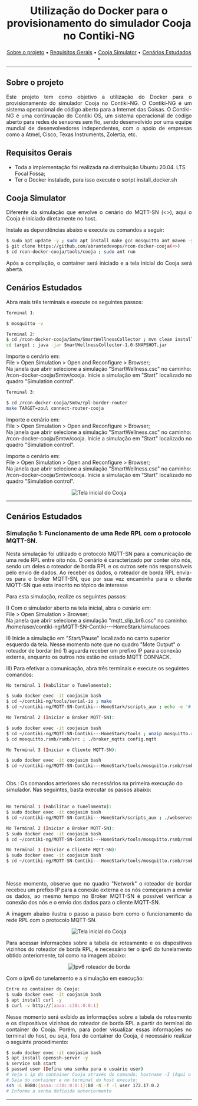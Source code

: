 <h1 align="center">Utilização do Docker para o provisionamento do simulador Cooja no Contiki-NG</h1>

<p align="center">
  <a href="#-sobre-o-projeto">Sobre o projeto</a> •
  <a href="#-como-executar-o-projeto">Requisitos Gerais</a> •
  <a href="#-prov">Cooja Simulator</a> •
  <a href="#-tecnologias">Cenários Estudados</a> •
  <!-- <a href="#-ref">Referências</a> •
  <a href="#-autor">Autor</a> -->
</p>
<hr>
<h2 id="-sobre-o-projeto">Sobre o projeto</h2>

<p align="justify">Este projeto tem como objetivo a utilização do Docker para o provisionamento do simulador Cooja no Contiki-NG. O Contiki-NG é um sistema operacional de código aberto para a Internet das Coisas. O Contiki-NG é uma continuação do Contiki OS, um sistema operacional de código aberto para redes de sensores sem fio, sendo desenvolvido por uma equipe mundial de desenvolvedores independentes, com o apoio de empresas como a Atmel, Cisco, Texas Instruments, Zolertia, etc.</p>

<h2 id="-como-executar-o-projeto">Requisitos Gerais</h2>

<p align="justify">

- Toda a implementação foi realizada na distribuição Ubuntu 20.04. LTS Focal Fossa;
- Ter o Docker instalado, para isso execute o script install_docker.sh</p>

<h2 id="-prov">Cooja Simulator</h2>

<p align="justify">Diferente da simulação que envolve o cenário do MQTT-SN (<>), aqui o Cooja é iniciado diretamente no host.</p>

<p align="justify">Instale as dependências abaixo e execute os comandos a seguir:</p>

```bash
$ sudo apt update -y ; sudo apt install make gcc mosquitto ant maven -y
$ git clone https://github.com/abrantedevops/rcon-docker-cooja(<>)
$ cd rcon-docker-cooja/tools/cooja ; sudo ant run
```

<p align="justify">Após a compilação, o container será iniciado e a tela inicial do Cooja será aberta. </p> 

<h2 id="-tecnologias">Cenários Estudados</h2>
<p align="justify">Abra mais três terminais e execute os seguintes passos:</p>

```bash
Terminal 1:

$ mosquitto -v

Terminal 2: 
$ cd /rcon-docker-cooja/Smtw/SmartWellnessCollector ; mvn clean install
cd target ; java -jar SmartWellnessCollector-1.0-SNAPSHOT.jar

```

<p align="justify">Importe o cenário em:<br> File > Open Simulation > Open and Reconfigure > Browser; <br> Na janela que abrir selecione a simulação "SmartWellness.csc" no caminho:<br> /rcon-docker-cooja/Smtw/cooja. Inicie a simulação em "Start" localizado no quadro "Simulation control".</p>


```bash
Terminal 3:

$ cd /rcon-docker-cooja/Smtw/rpl-border-router
make TARGET=zoul connect-router-cooja

```

<p align="justify">Importe o cenário em:<br> File > Open Simulation > Open and Reconfigure > Browser; <br> Na janela que abrir selecione a simulação "SmartWellness.csc" no caminho:<br> /rcon-docker-cooja/Smtw/cooja. Inicie a simulação em "Start" localizado no quadro "Simulation control".</p>


<p align="justify">Importe o cenário em:<br> File > Open Simulation > Open and Reconfigure > Browser; <br> Na janela que abrir selecione a simulação "SmartWellness.csc" no caminho:<br> /rcon-docker-cooja/Smtw/cooja. Inicie a simulação em "Start" localizado no quadro "Simulation control".</p>



<p align="center">
  <img src="img/1.png" alt="Tela inicial do Cooja">
</p>



<!-- 
```bash
$ git clone https://github.com/abrantedevops/rcon-docker-cooja
$ cd rcon-docker-cooja/Smtw
$ sudo docker-compose up -d
$ sudo docker exec -it mysql bash
$ mysql -u root -p smartwellness < /docker-entrypoint-initdb.d/smartwellness_db.sql
$ enter password: PASSWORD
$ mysql -u root -pPASSWORD
> USE smartwellness;
> GRANT ALL PRIVILEGES ON smartwellness.* TO 'grafana'@'%';
> GRANT SELECT ON smartwellness.* TO 'grafana';
> FLUSH PRIVILEGES;
> SELECT * FROM DataSamples;
> source /docker-entrypoint-initdb.d/script.sql;
> exit

# Teste para acessar o db através do host
# $ mysql -u grafana -h 127.0.0.1 -pPWORD
```
 -->



<hr>



<h2 id="-tecnologias">Cenários Estudados</h2>

<h3>Simulação 1: Funcionamento de uma Rede RPL com o protocolo MQTT-SN.</h3>

<p align="justify">Nesta simulação foi utilizado o protocolo MQTT-SN para a comunicação de uma rede RPL entre oito nós. O cenário é caracterizado por conter oito nós, sendo um deles o roteador de borda RPL e os outros sete nós responsáveis pelo envio de dados. Ao receber os dados, o roteador de borda RPL envia-os para o broker MQTT-SN, que por sua vez encaminha para o cliente MQTT-SN que esta inscrito no tópico de interesse</p>

<p align="justify">Para esta simulação, realize os seguintes passos:</p>

<p align="justify"> 

I) Com o simulador aberto na tela inicial, abra o cenário em:<br>
File > Open Simulation > Browser; <br> Na janela que abrir selecione a simulação "mqtt_slip_br6.csc" no caminho:<br> /home/user/contiki-ng/MQTT-SN-Contiki---HomeStark/simulacoes</p>

II) Inicie a simulação em "Start/Pause" localizado no canto superior esquerdo da tela. Nesse momento note que no quadro "Mote Output" o roteador de bordar (nó 1) aguarda receber um prefixo IP para a conexão externa, enquanto os outros nós estão no estado MQTT CONNACK.

III) Para efetivar a comunicação, abra três terminais e execute os seguintes comandos:

```bash
No terminal 1 (Habilitar o Tunelamento):

$ sudo docker exec -it coojasim bash
$ cd ~/contiki-ng/tools/serial-io ; make
$ cd ~/contiki-ng/MQTT-SN-Contiki---HomeStark/scripts_aux ; echo -e '#!'"/bin/bash\nsudo $HOME/contiki-ng/tools/serial-io/tunslip6 -a 127.0.0.1 aaaa::1/64\n" > webserver_slip.sh ; chmod +x webserver_slip.sh ; ./webserver_slip.sh

No Terminal 2 (Iniciar o Broker MQTT-SN): 

$ sudo docker exec -it coojasim bash
$ cd ~/contiki-ng/MQTT-SN-Contiki---HomeStark/tools ; unzip mosquitto.rsmb.zip 
$ cd mosquitto.rsmb/rsmb/src ; ./broker_mqtts config.mqtt

No Terminal 3 (Iniciar o Cliente MQTT-SN):

$ sudo docker exec -it coojasim bash
$ cd ~/contiki-ng/MQTT-SN-Contiki---HomeStark/tools/mosquitto.rsmb/rsmb/src ; mosquitto_sub -t "#" -v -i t1
```
<br>
Obs.: Os comandos anteriores são necessários na primeira execução do simulador. Nas seguintes, basta executar os passos abaixo:
<br><br>

```bash
No terminal 1 (Habilitar o Tunelamento):
$ sudo docker exec -it coojasim bash
$ cd ~/contiki-ng/MQTT-SN-Contiki---HomeStark/scripts_aux ; ./webserver_slip.sh

No Terminal 2 (Iniciar o Broker MQTT-SN):
$ sudo docker exec -it coojasim bash
$ cd ~/contiki-ng/MQTT-SN-Contiki---HomeStark/tools/mosquitto.rsmb/rsmb/src ; ./broker_mqtts config.mqtt

No Terminal 3 (Iniciar o Cliente MQTT-SN):
$ sudo docker exec -it coojasim bash
$ cd ~/contiki-ng/MQTT-SN-Contiki---HomeStark/tools/mosquitto.rsmb/rsmb/src ; mosquitto_sub -t "#" -v -i t1
```

<br>
<p align="justify"> Nesse momento, observe que no quadro "Network" o roteador de bordar recebeu um prefixo IP para a conexão externa e os nós começaram a enviar os dados, ao mesmo tempo no Broker MQTT-SN é possível verificar a conexão dos nós e o envio dos dados para o cliente MQTT-SN.</p>

<p align="justify">A imagem abaixo ilustra o passo a passo bem como o funcionamento da rede RPL com o protocolo MQTT-SN.</p>
<p align="center">
  <img src="img/2.png" alt="Tela inicial do Cooja">
</p>

<p align="justify">Para acessar informações sobre a tabela de roteamento e os dispositivos vizinhos do roteador de borda RPL, é necessário ter o ipv6 do tunelamento obtido anteriomente, tal como na imagem abaixo:</p>

<p align="center">
  <img src="img/3.png" alt="Ipv6 roteador de borda">
</p>

<p align="justify">Com o ipv6 do tunelamento e a simulação em execução:</p>

```bash
Entre no container do Cooja:
$ sudo docker exec -it coojasim bash 
$ apt install curl -y
$ curl -v http://[aaaa::c30c:0:0:1]
```

<p align="justify">Nesse momento será exibido as informações sobre a tabela de roteamento e os dispositivos vizinhos do roteador de borda RPL a partir do terminal do container do Cooja. Porém, para poder visualizar essas informações no terminal do host, ou seja, fora do container do Cooja, é necessário realizar o seguinte procedimento:</p>

```bash
$ sudo docker exec -it coojasim bash
$ apt install openssh-server -y
$ service ssh start
$ passwd user (Defina uma senha para o usuário user)
# Veja o ip do container Cooja através do comando: hostname -I (Aqui o ip foi: 172.17.0.2)
# Saia do container e no terminal do host execute:
ssh -L 8080:[aaaa::c30c:0:0:1]:80 -N -f -l user 172.17.0.2
# Informe a senha definida anteriormente
```
<!-- 
<p align="justify">Dessa forma, quando acessamos o endereço http://localhost:8080 no navegador do host, é possível visualizar a tabela de roteamento e os dispositivos vizinhos do roteador de borda RPL. A imagem abaixo ilustra o resultado:</p> -->

<!-- <p align="center">
  <img src="img/4.png" alt="Ipv6 roteador de borda">
</p>
<p align="center">A simulação deve estar em andamento para que as informações sejam exibidas.</p> -->

<hr>

<!-- <h3>Simulação 2: Rede IoT com Banco de dados MYSQL e Grafana</h3> -->